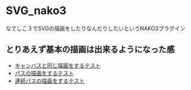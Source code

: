 # SVG_nako3
なでしこ３でSVGの描画をしたりなんだりしたいというNAKO3プラグイン

## とりあえず基本の描画は出来るようになった感
- [キャンバスと同じ描画をするテスト](https://snowdrops89.github.io/SVG_nako3/test/SVG_test_1.html)
- [パスの描画をするテスト](https://snowdrops89.github.io/SVG_nako3/test/SVG_test_2.html)
- [連続パスの描画をするテスト](https://snowdrops89.github.io/SVG_nako3/test/SVG_test_3.html)

